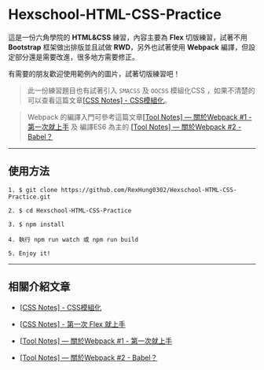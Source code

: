 # Hexschool-HTML-CSS-Practice

這是一份六角學院的 **HTML&CSS** 練習，內容主要為 **Flex** 切版練習，試著不用 **Bootstrap** 框架做出排版並且試做 **RWD**，另外也試著使用 **Webpack** 編譯，但設定部分還是需要改進，很多地方需要修正。

有需要的朋友歡迎使用範例內的圖片，試著切版練習吧！

> 此一份練習題目也有試著引入 `SMACSS` 及 `OOCSS` 模組化CSS ，如果不清楚的可以查看這篇文章[[CSS Notes] - CSS模組化](https://rexhung0302.github.io/2019/05/30/20190530/)。

> Webpack 的編譯入門可參考這篇文章[[Tool Notes] — 關於Webpack #1 - 第一次就上手](https://rexhung0302.github.io/2019/06/18/20190618/) 及 編譯ES6 為主的 [[Tool Notes] — 關於Webpack #2 - Babel？](https://rexhung0302.github.io/2020/03/21/20200321/)

---

## 使用方法

```
1. $ git clone https://github.com/RexHung0302/Hexschool-HTML-CSS-Practice.git

2. $ cd Hexschool-HTML-CSS-Practice

3. $ npm install

4. 執行 npm run watch 或 npm run build

5. Enjoy it!
```

---

## 相關介紹文章

* [[CSS Notes] - CSS模組化](https://rexhung0302.github.io/2019/05/30/20190530/)

* [[CSS Notes] - 第一次 Flex 就上手](https://rexhung0302.github.io/2020/03/23/20200323/#more)

* [[Tool Notes] — 關於Webpack #1 - 第一次就上手](https://rexhung0302.github.io/2019/06/18/20190618/)

* [[Tool Notes] — 關於Webpack #2 - Babel？](https://rexhung0302.github.io/2020/03/21/20200321/)